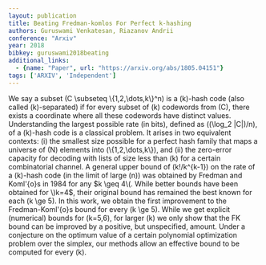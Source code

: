 ```yaml
---
layout: publication
title: Beating Fredman-komlos For Perfect k-hashing
authors: Guruswami Venkatesan, Riazanov Andrii
conference: "Arxiv"
year: 2018
bibkey: guruswami2018beating
additional_links:
  - {name: "Paper", url: "https://arxiv.org/abs/1805.04151"}
tags: ['ARXIV', 'Independent']
---
```

We say a subset \(C \subseteq \\{1,2,\dots,k\\}^n\) is a \(k\)-hash code (also called \(k\)-separated) if for every subset of \(k\) codewords from \(C\), there exists a coordinate where all these codewords have distinct values. Understanding the largest possible rate (in bits), defined as \((\log_2 |C|)/n\), of a \(k\)-hash code is a classical problem. It arises in two equivalent contexts: (i) the smallest size possible for a perfect hash family that maps a universe of \(N\) elements into \(\\{1,2,\dots,k\\}\), and (ii) the zero-error capacity for decoding with lists of size less than \(k\) for a certain combinatorial channel. A general upper bound of \(k!/k^\{k-1\}\) on the rate of a \(k\)-hash code (in the limit of large \(n\)) was obtained by Fredman and Koml\'\{o\}s in 1984 for any $k \geq 4\(. While better bounds have been obtained for \)k=4$, their original bound has remained the best known for each \(k \ge 5\). In this work, we obtain the first improvement to the Fredman-Koml\'\{o\}s bound for every \(k \ge 5\). While we get explicit (numerical) bounds for \(k=5,6\), for larger \(k\) we only show that the FK bound can be improved by a positive, but unspecified, amount. Under a conjecture on the optimum value of a certain polynomial optimization problem over the simplex, our methods allow an effective bound to be computed for every \(k\).
